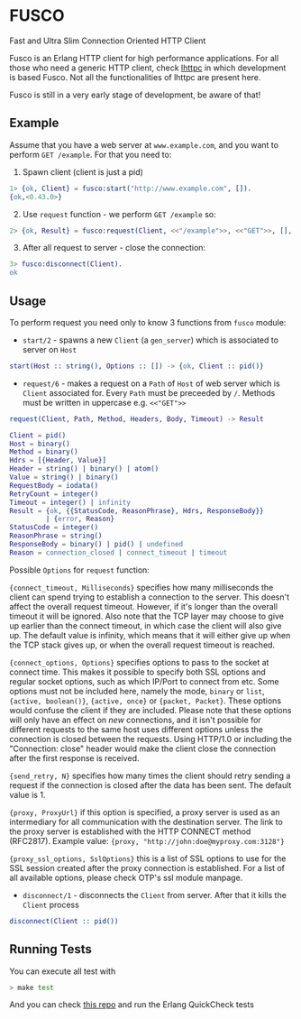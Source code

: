 FUSCO
=====

Fast and Ultra Slim Connection Oriented HTTP Client

Fusco is an Erlang HTTP client for high performance applications.
For all those who need a generic HTTP client, check [lhttpc](https://github.com/esl/lhttpc) in which development is based Fusco. Not all the functionalities of lhttpc are present here.

Fusco is still in a very early stage of development, be aware of that!

Example
-----

Assume that you have a web server at `www.example.com`, and you want to perform `GET /example`. For that you need to:
1. Spawn client (client is just a pid)
```erlang
1> {ok, Client} = fusco:start("http://www.example.com", []).
{ok,<0.43.0>}
```
2. Use `request` function - we perform `GET /example` so:
```erlang
2> {ok, Result} = fusco:request(Client, <<"/example">>, <<"GET">>, [], [], 5000).
```
3. After all request to server - close the connection:
```erlang
3> fusco:disconnect(Client).
ok
```

Usage
----
To perform request you need only to know 3 functions from `fusco` module:
* `start/2` - spawns a new `Client` (a `gen_server`) which is associated to server on `Host`
```erlang
start(Host :: string(), Options :: []) -> {ok, Client :: pid()}
``` 
* `request/6` - makes a request on a `Path` of `Host` of web server which is `Client` associated for. Every `Path` must be preceeded by `/`. Methods must be written in uppercase e.g. `<<"GET">>`
```erlang
request(Client, Path, Method, Headers, Body, Timeout) -> Result

Client = pid()
Host = binary()
Method = binary()
Hdrs = [{Header, Value}]
Header = string() | binary() | atom()
Value = string() | binary()
RequestBody = iodata()
RetryCount = integer()
Timeout = integer() | infinity
Result = {ok, {{StatusCode, ReasonPhrase}, Hdrs, ResponseBody}}
         | {error, Reason}
StatusCode = integer()
ReasonPhrase = string()
ResponseBody = binary() | pid() | undefined
Reason = connection_closed | connect_timeout | timeout
``` 

Possible `Options` for `request` function:

`{connect_timeout, Milliseconds}` specifies how many milliseconds the
client can spend trying to establish a connection to the server. This
doesn't affect the overall request timeout. However, if it's longer than
the overall timeout it will be ignored. Also note that the TCP layer may
choose to give up earlier than the connect timeout, in which case the
client will also give up. The default value is infinity, which means that
it will either give up when the TCP stack gives up, or when the overall
request timeout is reached.

`{connect_options, Options}` specifies options to pass to the socket at
connect time. This makes it possible to specify both SSL options and
regular socket options, such as which IP/Port to connect from etc.
Some options must not be included here, namely the mode, `binary`
or `list`, `{active, boolean()}`, `{active, once}` or `{packet, Packet}`.
These options would confuse the client if they are included.
Please note that these options will only have an effect on *new*
connections, and it isn't possible for different requests
to the same host uses different options unless the connection is closed
between the requests. Using HTTP/1.0 or including the "Connection: close"
header would make the client close the connection after the first
response is received.

`{send_retry, N}` specifies how many times the client should retry
sending a request if the connection is closed after the data has been
sent. The default value is 1.
 
`{proxy, ProxyUrl}` if this option is specified, a proxy server is used as
an intermediary for all communication with the destination server. The link
to the proxy server is established with the HTTP CONNECT method (RFC2817).
Example value: `{proxy, "http://john:doe@myproxy.com:3128"}`
 
`{proxy_ssl_options, SslOptions}` this is a list of SSL options to use for
the SSL session created after the proxy connection is established. For a
list of all available options, please check OTP's ssl module manpage.
* `disconnect/1` - disconnects the `Client` from server. After that it kills the `Client` process
```erlang
disconnect(Client :: pid())
``` 

Running Tests
----
You can execute all test with
```bash
> make test
```
And you can check [this repo](https://github.com/esl/fusco_eqc) and run the Erlang QuickCheck tests